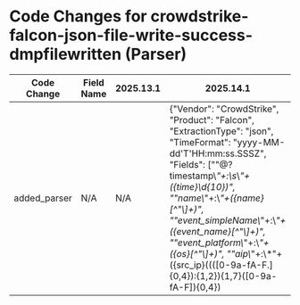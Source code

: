 # Code Changes for crowdstrike-falcon-json-file-write-success-dmpfilewritten (Parser)

| Code Change | Field Name | 2025.13.1 | 2025.14.1 |
|-------------|------------|-----------|------------|
| added_parser | N/A | N/A | {"Vendor": "CrowdStrike", "Product": "Falcon", "ExtractionType": "json", "TimeFormat": "yyyy-MM-dd'T'HH:mm:ss.SSSZ", "Fields": ["\"@?timestamp\\*\"+:\s*\\*\"+({time}\d{10})", "\"name\\*\"+:\\*\"+({name}[^\"\\]+)", "\"event_simpleName\\*\"+:\\*\"+({event_name}[^\"\\]+)", "\"event_platform\\*\"+:\\*\"+({os}[^\"\\]+)", "\"aip\\*\"+:\\*\"+({src_ip}((([0-9a-fA-F.]{0,4}):{1,2}){1,7}([0-9a-fA-F]){0,4})|(((25[0-5]|(2[0-4]|1\d|[0-9]|)\d)\.?\b){4}))(:({src_port}\d+))?", "\"UserSid\\*\"+:\\*\"+({user_sid}[^\"\\]+)", "\"SessionId\\*\"+:\\*\"+({session_id}[^\"\\]+)", "\"MD5HashData\\*\"+:\\*\"+({hash_md5}[^\"\\]+)", "\"SHA256HashData\\*\"+:\\*\"+({hash_sha256}[^\"\\]+)", "\"CommandLine\\*\"+:\\*\"+\s*({process_command_line}.+?)\s*[\"\\]", "\"TargetProcessId\\*\"+:\\*\"+({process_id}[^\"\\]+)", "\"(ImageFileName|TargetFileName)\\*\"+:\\*\"+(({file_path}[^\"]+?))\\*\"", "\"(ImageFileName|TargetFileName)\\*\"+:\\*\"+({file_dir}[^\"]*[\\\/]+)({file_name}[^\\\/\"]+\.({file_ext}[^\\\/\"]+))", "\"ConfigStateHash\\*\"+:\\*\"+({old_hash}[^\\\"]+)", "\"ContextProcessId\\*\"+:\\*\"+({process_guid}[^\\\"]+)", "\"Size\\*\"+:\\*\"+({bytes}\d+)", "\"UserName\\*\"+:\\*\"+((?i)system|({full_name}({first_name}[^\s\"]+)\s({last_name}[^\"\\]+))|({user}[\w\.\-\!\#\^\~]{1,40}\$?))", "\"FalconHostLink\\*\"+:\s*\\*\"+({falcon_host_link}[^\"]+)", "\"aid\\?\":\\?\"({aid}[^\"]+?)\\?\"", "\"event_platform\\?\":\\?\"({os}[^\"]+?)\\?\"", "exa_json_path=$.@timestamp,exa_field_name=time", "exa_json_path=$.message,exa_regex=\"name\\*\"+:\\*\"+({name}[^\"\\]+)", "exa_json_path=$.message,exa_regex=event_simpleName\\*\"+:\\*\"+({event_name}[^\"\\]+)", "exa_json_path=$.message,exa_regex=event_platform\\*\"+:\\*\"+({os}[^\"\\]+)", "exa_json_path=$.message,exa_regex=aip\\*\"+:\\*\"+({src_ip}((([0-9a-fA-F.]{0,4}):{1,2}){1,7}([0-9a-fA-F]){0,4})|(((25[0-5]|(2[0-4]|1\d|[0-9]|)\d)\.?\b){4}))(:({src_port}\d+))?", "exa_json_path=$.message,exa_regex=UserSid\\*\"+:\\*\"+({user_sid}[^\"\\]+)", "exa_json_path=$.message,exa_regex=SessionId\\*\"+:\\*\"+({session_id}[^\"\\]+)", "exa_json_path=$.message,exa_regex=MD5HashData\\*\"+:\\*\"+({hash_md5}[^\"\\]+)", "exa_json_path=$.message,exa_regex=SHA256HashData\\*\"+:\\*\"+({hash_sha256}[^\"\\]+)", "exa_json_path=$.message,exa_regex=CommandLine\\*\"+:\\*\"+\s*({process_command_line}.+?)\s*[\"\\]", "exa_json_path=$.message,exa_regex=TargetProcessId\\*\"+:\\*\"+({process_id}[^\"\\]+)", "exa_json_path=$.message,exa_regex=\"(ImageFileName|TargetFileName)\\*\"+:\\*\"+(({file_path}[^\"]+?))\\*\"", "exa_json_path=$.message,exa_regex=\"(ImageFileName|TargetFileName)\\*\"+:\\*\"+({file_dir}[^\"]*[\\\/]+)({file_name}[^\\\/\"]+\.({file_ext}[^\\\/\"]+))", "exa_json_path=$.message,exa_regex=\"ConfigStateHash\\*\"+:\\*\"+({old_hash}[^\\\"]+)", "exa_json_path=$.message,exa_regex=\"ContextProcessId\\*\"+:\\*\"+({process_guid}[^\\\"]+)", "exa_json_path=$.message,exa_regex=\"Size\\*\"+:\\*\"+({bytes}\d+)", "exa_json_path=$.message,exa_regex=\"UserName\\*\"+:\\*\"+((?i)system|({full_name}({first_name}[^\s\"]+)\s({last_name}[^\"\\]+))|({user}[\w\.\-\!\#\^\~]{1,40}\$?))", "exa_json_path=$.message,exa_regex=\"FalconHostLink\\*\"+:\s*\\*\"+({falcon_host_link}[^\"]+)", "exa_json_path=$.message,exa_regex=\"aid\\?\":\\?\"({aid}[^\"]+?)\\?\"", "exa_json_path=$.message,exa_regex=\"event_platform\\?\":\\?\"({os}[^\"]+?)\\?\""], "DupFields": ["event_name->event_code", "falcon_host_link->additional_info", "file_dir->directory", "file_name->process_name"], "Name": "crowdstrike-falcon-json-file-write-success-dmpfilewritten", "ParserVersion": "v1.0.0", "Conditions": ["\"event_simpleName\\":\\"DmpFileWritten\\"", "\\"aip\\"", "\\"aid\\""]} |